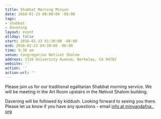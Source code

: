 ```yaml
---
title: Shabbat Morning Minyan
date: 2016-01-23 00:00:00 -08:00
tags:
- shabbat
- davening
layout: event
allday: false
start: 2016-01-23 01:30:00 -08:00
end: 2016-01-23 04:30:00 -08:00
time: 9:30 am
venue: Congregation Netivot Shalom
address: 1316 University Avenue, Berkeley, CA 94702
website: ''
action: ''
action-url: ''
---
```


Please join us for our traditional egalitarian Shabbat morning service. We will be meeting in the Art Room upstairs in the Netivot Shalom building.

Davening will be followed by kiddush. Looking forward to seeing you there. Please let us know if you have any questions - email [info at minyandafna . org](mailto:info@minyandafna.org)